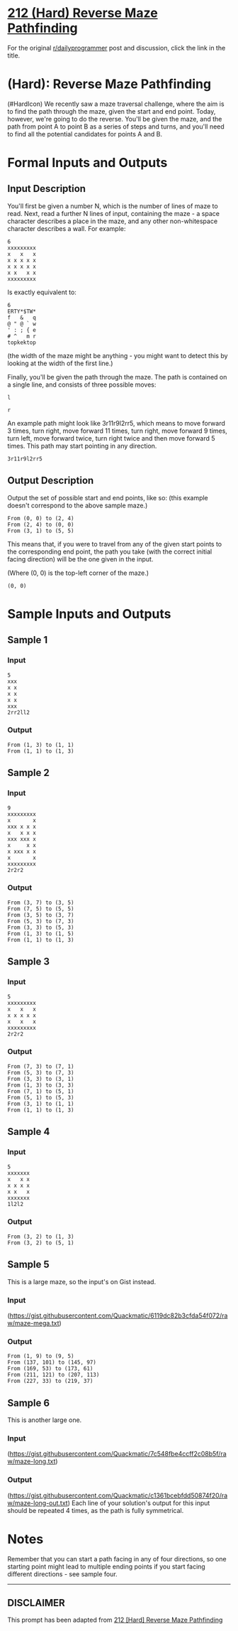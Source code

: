 # [212 (Hard) Reverse Maze Pathfinding](https://www.reddit.com/r/dailyprogrammer/comments/34izkl/20150501_challenge_212_hard_reverse_maze/)

For the original [r/dailyprogrammer](https://www.reddit.com/r/dailyprogrammer/) post and discussion, click the link in the title.

#  (Hard): Reverse Maze Pathfinding
(#HardIcon)
We recently saw a maze traversal challenge, where the aim is to find the path through the maze, given the start and end point. Today, however, we're going to do the reverse. You'll be given the maze, and the path from point A to point B as a series of steps and turns, and you'll need to find all the potential candidates for points A and B.

# Formal Inputs and Outputs
## Input Description
You'll first be given a number N, which is the number of lines of maze to read. Next, read a further N lines of input, containing the maze - a space character describes a place in the maze, and any other non-whitespace character describes a wall. For example:


```
6
xxxxxxxxx
x   x   x
x x x x x
x x x x x
x x   x x
xxxxxxxxx
```
Is exactly equivalent to:


```
6
ERTY*$TW*
f   &   q
@ " @ ` w
' : ; { e
# ^   m r
topkektop
```
(the width of the maze might be anything - you might want to detect this by looking at the width of the first line.)

Finally, you'll be given the path through the maze. The path is contained on a single line, and consists of three possible moves:


```
l
```

```
r
```
An example path might look like 3r11r9l2rr5, which means to move forward 3 times, turn right, move forward 11 times, turn right, move forward 9 times, turn left, move forward twice, turn right twice and then move forward 5 times. This path may start pointing in any direction.


```
3r11r9l2rr5
```
## Output Description
Output the set of possible start and end points, like so: (this example doesn't correspond to the above sample maze.)


```
From (0, 0) to (2, 4)
From (2, 4) to (0, 0)
From (3, 1) to (5, 5)
```
This means that, if you were to travel from any of the given start points to the corresponding end point, the path you take (with the correct initial facing direction) will be the one given in the input.

(Where (0, 0) is the top-left corner of the maze.)


```
(0, 0)
```
# Sample Inputs and Outputs
## Sample 1
### Input

```
5
xxx
x x
x x
x x
xxx
2rr2ll2
```
### Output

```
From (1, 3) to (1, 1)
From (1, 1) to (1, 3)
```
## Sample 2
### Input

```
9
xxxxxxxxx
x       x
xxx x x x
x   x x x
xxx xxx x
x     x x
x xxx x x
x       x
xxxxxxxxx
2r2r2
```
### Output

```
From (3, 7) to (3, 5)
From (7, 5) to (5, 5)
From (3, 5) to (3, 7)
From (5, 3) to (7, 3)
From (3, 3) to (5, 3)
From (1, 3) to (1, 5)
From (1, 1) to (1, 3)
```
## Sample 3
### Input

```
5
xxxxxxxxx
x   x   x
x x x x x
x   x   x
xxxxxxxxx
2r2r2
```
### Output

```
From (7, 3) to (7, 1)
From (5, 3) to (7, 3)
From (3, 3) to (3, 1)
From (1, 3) to (3, 3)
From (7, 1) to (5, 1)
From (5, 1) to (5, 3)
From (3, 1) to (1, 1)
From (1, 1) to (1, 3)
```
## Sample 4
### Input

```
5
xxxxxxx
x   x x
x x x x
x x   x
xxxxxxx
1l2l2
```
### Output

```
From (3, 2) to (1, 3)
From (3, 2) to (5, 1)
```
## Sample 5
This is a large maze, so the input's on Gist instead.

### Input
(https://gist.githubusercontent.com/Quackmatic/6119dc82b3cfda54f072/raw/maze-mega.txt)
### Output

```
From (1, 9) to (9, 5)
From (137, 101) to (145, 97)
From (169, 53) to (173, 61)
From (211, 121) to (207, 113)
From (227, 33) to (219, 37)
```
## Sample 6
This is another large one.

### Input
(https://gist.githubusercontent.com/Quackmatic/7c548fbe4ccff2c08b5f/raw/maze-long.txt)
### Output
(https://gist.githubusercontent.com/Quackmatic/c1361bcebfdd50874f20/raw/maze-long-out.txt)
Each line of your solution's output for this input should be repeated 4 times, as the path is fully symmetrical.

# Notes
Remember that you can start a path facing in any of four directions, so one starting point might lead to multiple ending points if you start facing different directions - see sample four.


----
## **DISCLAIMER**
This prompt has been adapted from [212 [Hard] Reverse Maze Pathfinding](https://www.reddit.com/r/dailyprogrammer/comments/34izkl/20150501_challenge_212_hard_reverse_maze/
)
